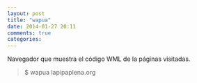 ```yaml
---
layout: post
title: "wapua"
date: 2014-01-27 20:11
comments: true
categories: 
---
```

Navegador que muestra el código WML de la páginas visitadas.

>$ wapua lapipaplena.org

